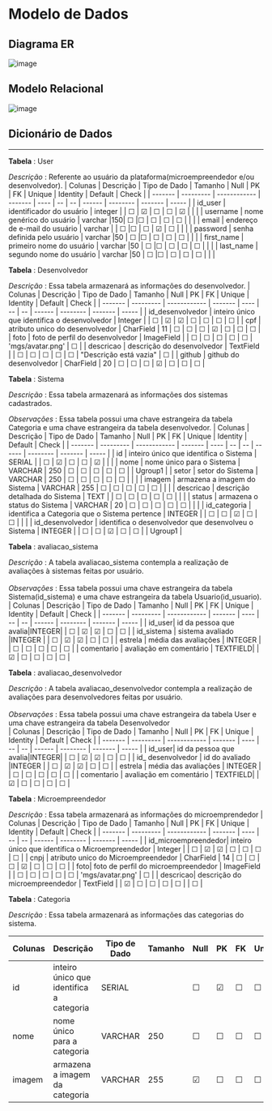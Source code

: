 # Modelo de Dados

## Diagrama ER

![image](https://github.com/user-attachments/assets/7fa10172-dc23-4588-8bb1-3d5f31bb7f03)

## Modelo Relacional

![image](https://github.com/user-attachments/assets/efcc6643-1c5a-4675-8367-b5f65f171035)

## Dicionário de Dados

---

**Tabela** : User

*Descrição* : Referente ao usuário da plataforma(microempreendedor e/ou desenvolvedor).
| Colunas | Descrição | Tipo de Dado | Tamanho | Null | PK | FK | Unique | Identity | Default | Check | 
| ------- | --------- | ------------ | ------- | ---- | -- | -- | ------ | -------- | ------- | ----- |
| id_user | identificador do usuário | integer |  | &#9744;  | &#9745; | &#9744; | &#9744; | &#9745; |  |  | 
| username | nome genérico do usuário | varchar |150| &#9744;  |&#9744; | &#9744; | &#9744; | &#9744; |  |  |
| email | endereço de e-mail do usuário | varchar | | &#9744;  |&#9744; | &#9744; | &#9745; | &#9744; |  |  |
| password | senha definida pelo usuário | varchar |50 | &#9744;  |&#9744; | &#9744; | &#9744; | &#9744; |  |  |
| first_name | primeiro nome do usuário | varchar |50 | &#9744;  |&#9744; | &#9744; | &#9744; | &#9744; |  |  |
| last_name | segundo nome do usuário | varchar |50 | &#9744;  |&#9744; | &#9744; | &#9744; | &#9744; |  |  |


**Tabela** : Desenvolvedor

*Descrição* : Essa tabela armazenará as informações do desenvolvedor.
| Colunas | Descrição | Tipo de Dado | Tamanho | Null | PK | FK | Unique | Identity | Default | Check | 
| ------- | --------- | ------------ | ------- | ---- | -- | -- | ------ | -------- | ------- | ----- |
| id_desenvolvedor | inteiro único que identifica o desenvolvedor | Integer | | &#9744;  | &#9745; | &#9745; | &#9744; | &#9744; | &#9744; | &#9744; |
| cpf | atributo unico do desenvolvedor | CharField | 11 | &#9744;  | &#9744; | &#9744; | &#9745; | &#9744; | &#9744; | &#9744; |
| foto | foto de perfil do desenvolvedor | ImageField |  | &#9744;  | &#9744; | &#9744; | &#9744; | &#9744; | 'mgs/avatar.png' | &#9744; |
| descricao | descrição do desenvolvedor | TextField |  | &#9744;  | &#9744; | &#9744; | &#9744; | &#9744; | "Descrição está vazia" | &#9744; |
| github | github do desenvolvedor | CharField | 20 | &#9744;  | &#9744; | &#9744; | &#9745; | &#9744; | &#9744; | &#9744; |



**Tabela** : Sistema

*Descrição* : Essa tabela armazenará as informações dos sistemas cadastrados.

*Observações* : Essa tabela possui uma chave estrangeira da tabela Categoria e uma chave estrangeira da tabela desenvolvedor.
| Colunas | Descrição | Tipo de Dado | Tamanho | Null | PK | FK | Unique | Identity | Default | Check | 
| ------- | --------- | ------------ | ------- | ---- | -- | -- | ------ | -------- | ------- | ----- |
| id | inteiro único que identifica o Sistema | SERIAL |  | &#9744;  | &#9745; | &#9744; | &#9744; | &#9745; |  |  | 
| nome | nome único para o Sistema | VARCHAR | 250 | &#9744;  | &#9744; | &#9744; | &#9744; | &#9744; |  | Ugroup1 | 
| setor | setor do Sistema | VARCHAR | 250 | &#9744;  | &#9744; | &#9744; | &#9744; | &#9744; |  |  | 
| imagem | armazena a imagem do Sistema | VARCHAR | 255 | &#9744;  | &#9744; | &#9744; | &#9744; | &#9744; |  |  | 
| descricao | descrição detalhada do Sistema | TEXT |  | &#9744;  | &#9744; | &#9744; | &#9744; | &#9744; |  |  | 
| status | armazena o status do Sistema | VARCHAR | 20 | &#9744;  | &#9744; | &#9744; | &#9744; | &#9744; |  |  | 
| id_categoria | identifica a Categoria que o Sistema pertence | INTEGER |  | &#9744;  | &#9744; | &#9745; | &#9744; | &#9744; |  |  | 
| id_desenvolvedor | identifica o desenvolvedor que desenvolveu o Sistema | INTEGER |  | &#9744;  | &#9744; | &#9745; | &#9744; | &#9744; |  | Ugroup1 | 


**Tabela** : avaliacao_sistema

*Descrição* :  A tabela avaliacao_sistema contempla a realização de avaliações à sistemas feitas por usuário.<br>	
*Observações* : Essa tabela possui uma chave estrangeira da tabela Sistema(id_sistema) e uma chave estrangeira da tabela Usuario(id_usuario).									
| Colunas | Descrição | Tipo de Dado | Tamanho | Null | PK | FK | Unique | Identity | Default | Check | 
| ------- | --------- | ------------ | ------- | ---- | -- | -- | ------ | -------- | ------- | ----- |
| id_user| id da pessoa que avalia|INTEGER| | &#9744;  | &#9745; | &#9745; | &#9744; | &#9744; | 
| id_sistema | sistema avaliado   |INTEGER | | &#9744; | &#9745; | &#9745; | &#9744; | &#9744; |
| estrela |  média das avaliações | INTEGER |  | &#9744; | &#9744; | &#9744; | &#9744; | &#9744; |
| comentario |  avaliação em comentário | TEXTFIELD|  | &#9745; | &#9744; | &#9744; | &#9744; | &#9744; |



**Tabela** : avaliacao_desenvolvedor

*Descrição* : A tabela avaliacao_desenvolvedor contempla a realização de avaliações para desenvolvedores feitas por usuário.<br>						
*Observações* : Essa tabela possui uma chave estrangeira da tabela User e uma chave estrangeira da tabela Desenvolvedor							
| Colunas | Descrição | Tipo de Dado | Tamanho | Null | PK | FK | Unique | Identity | Default | Check | 
| ------- | --------- | ------------ | ------- | ---- | -- | -- | ------ | -------- | ------- | ----- |
| id_user| id da pessoa que avalia|INTEGER| | &#9744;  | &#9745; | &#9745; | &#9744; | &#9744; | 
| id_ desenvolvedor | id do avaliado   |INTEGER | | &#9744; | &#9745; | &#9745; | &#9744; | &#9744; |
| estrela |  média das avaliações | INTEGER |  | &#9744; | &#9744; | &#9744; | &#9744; | &#9744; |
| comentario |  avaliação em comentário | TEXTFIELD|  | &#9745; | &#9744; | &#9744; | &#9744; | &#9744; |


**Tabela** : Microempreendedor

*Descrição* : Essa tabela armazenará as informações do microemprendedor
| Colunas | Descrição | Tipo de Dado | Tamanho | Null | PK | FK | Unique | Identity | Default | Check | 
| ------- | --------- | ------------ | ------- | ---- | -- | -- | ------ | -------- | ------- | ----- |
| id_microempreendedor| inteiro único que identifica o Microempreendedor | Integer | | &#9744;  | &#9745; | &#9745; | &#9744; | &#9744; | &#9744; | &#9744; |
| cnpj | atributo unico do Microempreendedor | CharField | 14 | &#9744;  | &#9744; | &#9744; | &#9745; | &#9744; | &#9744; | &#9744; |
| foto| foto de perfil do microempreendedor | ImageField |  | &#9744;  | &#9744; | &#9744; | &#9744; | &#9744; | 'mgs/avatar.png' | &#9744; |
| descricao| descrição do microempreendedor | TextField |  | &#9745;  | &#9744; | &#9744; | &#9744; | &#9744; |  | &#9744; |


**Tabela** : Categoria

*Descrição* : Essa tabela armazenará as informações das categorias do sistema.

| Colunas | Descrição | Tipo de Dado | Tamanho | Null | PK | FK | Unique | Identity | Default | Check | 
| ------- | --------- | ------------ | ------- | ---- | -- | -- | ------ | -------- | ------- | ----- |
| id | inteiro único que identifica a categoria | SERIAL |  | &#9744;  | &#9745; | &#9744; | &#9744; | &#9745; |  |  | 
| nome | nome único para a categoria| VARCHAR | 250 | &#9744;  | &#9744; | &#9744; | &#9744; | &#9744; |  |  |  
| imagem | armazena a imagem da categoria| VARCHAR | 255 | &#9745;  | &#9744; | &#9744; | &#9744; | &#9744; |  |  | 
